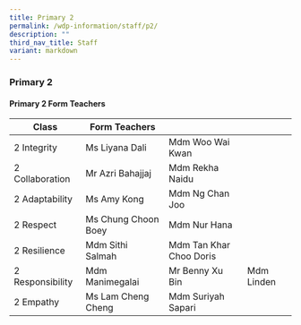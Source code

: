 ```yaml
---
title: Primary 2
permalink: /wdp-information/staff/p2/
description: ""
third_nav_title: Staff
variant: markdown
---
```

### **Primary 2**

#### **Primary 2 Form Teachers**

| Class | Form Teachers |  |  |
|---|---|---|---|
| 2 Integrity | Ms Liyana Dali | Mdm Woo Wai Kwan |  
| 2 Collaboration | Mr Azri Bahajjaj | Mdm Rekha Naidu |  
| 2 Adaptability | Ms Amy Kong  | Mdm Ng Chan Joo |  
| 2 Respect | Ms Chung Choon Boey | Mdm Nur Hana |   
| 2 Resilience | Mdm Sithi Salmah |  Mdm Tan Khar Choo Doris |
| 2 Responsibility | Mdm Manimegalai| Mr Benny Xu Bin | Mdm Linden | 
| 2 Empathy | Ms Lam Cheng Cheng | Mdm Suriyah Sapari |